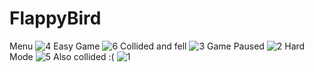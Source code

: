 # FlappyBird
Menu
![4](https://user-images.githubusercontent.com/82907203/130291095-a999fcec-af35-456b-a6b1-84e3eaf65073.png)
Easy Game
![6](https://user-images.githubusercontent.com/82907203/130291112-e9d3c92f-2e65-4555-b29c-6f76e7b198d3.png)
Collided and fell
![3](https://user-images.githubusercontent.com/82907203/130291173-0dcf0dc2-c3bd-48d1-a2b3-4dd287c7f92e.png)
Game Paused
![2](https://user-images.githubusercontent.com/82907203/130291190-299b3f9c-35e5-491c-ae7f-81c40f6f34c9.png)
Hard Mode
![5](https://user-images.githubusercontent.com/82907203/130291437-ff0e6fe4-4fbb-4f74-abd4-96b3aa12f909.png)
Also collided :(
![1](https://user-images.githubusercontent.com/82907203/130291444-c4cdd260-8873-47f9-9c06-06d7cd02e1a1.png)
